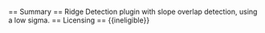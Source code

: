 == Summary ==
Ridge Detection plugin with slope overlap detection, using a low sigma.
== Licensing ==
{{ineligible}}
